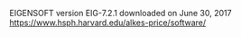 EIGENSOFT version EIG-7.2.1 downloaded on June 30, 2017
https://www.hsph.harvard.edu/alkes-price/software/
